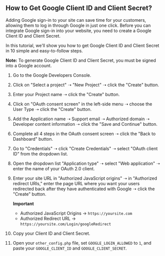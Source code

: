 ## How to Get Google Client ID and Client Secret?

Adding Google sign-in to your site can save time for your customers, allowing them to log in through Google in just one click. Before you can integrate Google sign-in into your website, you need to create a Google Client ID and Client Secret.

In this tutorial, we'll show you how to get Google Client ID and Client Secret in 10 simple and easy-to-follow steps.

**Note:** To generate Google Client ID and Client Secret, you must be signed into a Google account.

1. Go to the Google Developers Console.

2. Click on "Select a project" ➝ "New Project" ➝ click the "Create" button.

3. Enter your Project name ➝ click the "Create" button.

4. Click on "OAuth consent screen" in the left-side menu ➝ choose the User Type ➝ click the "Create" button.

5. Add the Application name ➝ Support email ➝ Authorized domain ➝ Developer content information ➝ click the "Save and Continue" button.

6. Complete all 4 steps in the OAuth consent screen ➝ click the "Back to Dashboard" button.

7. Go to "Credentials" ➝ click "Create Credentials" ➝ select "OAuth client ID" from the dropdown list.

8. Open the dropdown list "Application type" ➝ select "Web application" ➝ enter the name of your OAuth 2.0 client.

9. Enter your site URL in "Authorized JavaScript origins" ➝ in "Authorized redirect URIs," enter the page URL where you want your users redirected back after they have authenticated with Google ➝ click the "Create" button.

   **Important**
   - Authorized JavaScript Origins -> `https://yoursite.com`
   - Authorized Redirect URL -> `https://yoursite.com/Login/googleRedirect`

10. Copy your Client ID and Client Secret.

11. Open your `other_config.php` file, set `GOOGLE_LOGIN_ALLOWED` to `1`, and paste your `GOOGLE_CLIENT_ID` and `GOOGLE_CLIENT_SECRET`.
